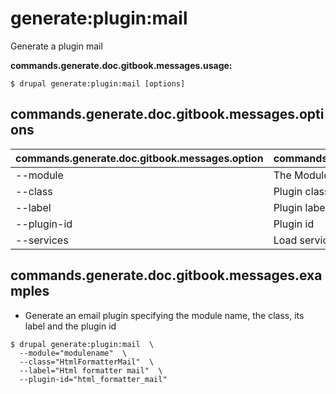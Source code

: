 # generate:plugin:mail
Generate a plugin mail

**commands.generate.doc.gitbook.messages.usage:**
```
$ drupal generate:plugin:mail [options]
```

## commands.generate.doc.gitbook.messages.options
commands.generate.doc.gitbook.messages.option | commands.generate.doc.gitbook.messages.details
-------|-------------
--module | The Module name.
--class | Plugin class name
--label | Plugin label
--plugin-id | Plugin id
--services | Load services from the container.

## commands.generate.doc.gitbook.messages.examples
* Generate an email plugin specifying the module name, the class, its label and the plugin id
```
$ drupal generate:plugin:mail  \
  --module="modulename"  \
  --class="HtmlFormatterMail"  \
  --label="Html formatter mail"  \
  --plugin-id="html_formatter_mail"

```

